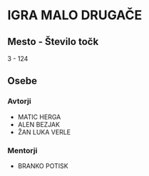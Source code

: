 # IGRA MALO DRUGAČE
## Mesto - Število točk
3 - 124
## Osebe
### Avtorji
 * MATIC HERGA
 * ALEN BEZJAK
 * ŽAN LUKA VERLE
### Mentorji
 * BRANKO POTISK